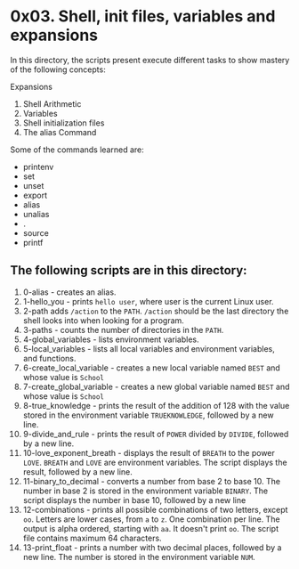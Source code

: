 # 0x03. Shell, init files, variables and expansions

In this directory, the scripts present execute different tasks to show mastery of the following concepts:


Expansions

1. Shell Arithmetic
2. Variables
3. Shell initialization files
4. The alias Command

Some of the commands learned are:
 - printenv
 - set
 - unset
 - export
 - alias
 - unalias
 - .
 - source
 - printf

## The following scripts are in this directory:

1.  0-alias - creates an alias.
2.  1-hello_you - prints `hello user`, where user is the current Linux user.
3.  2-path adds `/action` to the `PATH`. `/action` should be the last directory the shell looks into when looking for a program.
4. 3-paths - counts the number of directories in the `PATH`.
5. 4-global_variables - lists environment variables.
6. 5-local_variables - lists all local variables and environment variables, and functions.
7. 6-create_local_variable - creates a new local variable named  `BEST` and whose value is `School`
8. 7-create_global_variable - creates a new global variable named  `BEST` and whose value is   `School`
9. 8-true_knowledge - prints the result of the addition of 128 with the value stored in the environment variable `TRUEKNOWLEDGE`, followed by a new line.
10. 9-divide_and_rule - prints the result of `POWER` divided by `DIVIDE`, followed by a new line.
11. 10-love_exponent_breath - displays the result of  `BREATH`  to the power  `LOVE`. `BREATH`  and  `LOVE`  are environment variables. The script displays the result, followed by a new line.
12. 11-binary_to_decimal - converts a number from base 2 to base 10. The number in base 2 is stored in the environment variable  `BINARY`. The script displays the number in base 10, followed by a new line
13. 12-combinations - prints all possible combinations of two letters, except  `oo`. Letters are lower cases, from  `a`  to  `z`. One combination per line. The output is alpha ordered, starting with  `aa`. It doesn't print  `oo`. The script file contains maximum 64 characters.
14. 13-print_float - prints a number with two decimal places, followed by a new line. The number is stored in the environment variable  `NUM`.
